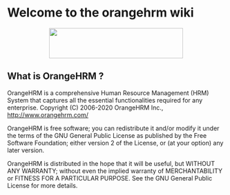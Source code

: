 # Welcome to the orangehrm wiki
<p align="center">
  <img width="310" height="70" src="https://www.orangehrm.com/themes/orangehrm-modern/static/images/logo.png">
</p>

## What is OrangeHRM ?

OrangeHRM is a comprehensive Human Resource Management (HRM) System that captures all the essential functionalities required for any enterprise. Copyright (C) 2006-2020 OrangeHRM Inc., http://www.orangehrm.com/

OrangeHRM is free software; you can redistribute it and/or modify it under the terms of the GNU General Public License as published by the Free Software Foundation; either version 2 of the License, or (at your option) any later version.

OrangeHRM is distributed in the hope that it will be useful, but WITHOUT ANY WARRANTY; without even the implied warranty of MERCHANTABILITY or FITNESS FOR A PARTICULAR PURPOSE. See the GNU General Public License for more details.